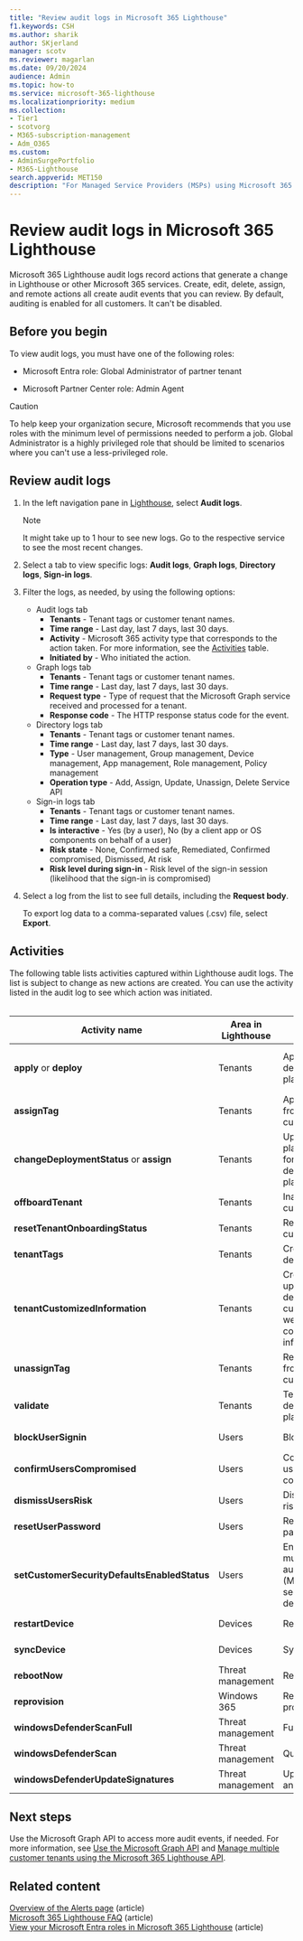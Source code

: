 ```yaml
---
title: "Review audit logs in Microsoft 365 Lighthouse"
f1.keywords: CSH
ms.author: sharik
author: SKjerland
manager: scotv
ms.reviewer: magarlan
ms.date: 09/20/2024
audience: Admin
ms.topic: how-to
ms.service: microsoft-365-lighthouse
ms.localizationpriority: medium
ms.collection:
- Tier1
- scotvorg
- M365-subscription-management
- Adm_O365
ms.custom:
- AdminSurgePortfolio
- M365-Lighthouse                         
search.appverid: MET150
description: "For Managed Service Providers (MSPs) using Microsoft 365 Lighthouse, learn how to review audit logs."
---
```


# Review audit logs in Microsoft 365 Lighthouse

Microsoft 365 Lighthouse audit logs record actions that generate a change in Lighthouse or other Microsoft 365 services. Create, edit, delete, assign, and remote actions all create audit events that you can review. By default, auditing is enabled for all customers. It can't be disabled.

## Before you begin

To view audit logs, you must have one of the following roles:

- Microsoft Entra role: Global Administrator of partner tenant

- Microsoft Partner Center role: Admin Agent
 
> [!CAUTION]
> To help keep your organization secure, Microsoft recommends that you use roles with the minimum level of permissions needed to perform a job. Global Administrator is a highly privileged role that should be limited to scenarios where you can't use a less-privileged role.

## Review audit logs

1. In the left navigation pane in <a href="https://go.microsoft.com/fwlink/p/?linkid=2168110" target="_blank">Lighthouse</a>, select **Audit logs**.

    > [!NOTE]
    > It might take up to 1 hour to see new logs. Go to the respective service to see the most recent changes.

2. Select a tab to view specific logs: **Audit logs**, **Graph logs**, **Directory logs**, **Sign-in logs**.

2. Filter the logs, as needed, by using the following options:
    - Audit logs tab
        - **Tenants** - Tenant tags or customer tenant names.
        - **Time range** - Last day, last 7 days, last 30 days.
        - **Activity** - Microsoft 365 activity type that corresponds to the action taken. For more information, see the [Activities](#activities) table.
        - **Initiated by** - Who initiated the action.
    - Graph logs tab
        - **Tenants** - Tenant tags or customer tenant names.
        - **Time range** - Last day, last 7 days, last 30 days.
        - **Request type** - Type of request that the Microsoft Graph service received and processed for a tenant.
        - **Response code** - The HTTP response status code for the event.
    - Directory logs tab
        - **Tenants** - Tenant tags or customer tenant names.
        - **Time range** - Last day, last 7 days, last 30 days.
        - **Type** - User management, Group management, Device management, App management, Role management, Policy management
        - **Operation type** - Add, Assign, Update, Unassign, Delete Service API
    - Sign-in logs tab 
        - **Tenants** - Tenant tags or customer tenant names.
        - **Time range** - Last day, last 7 days, last 30 days.
        - **Is interactive** - Yes (by a user), No (by a client app or OS components on behalf of a user)
        - **Risk state** - None, Confirmed safe, Remediated, Confirmed compromised, Dismissed, At risk
        - **Risk level during sign-in** - Risk level of the sign-in session (likelihood that the sign-in is compromised)

3. Select a log from the list to see full details, including the **Request body**.

    To export log data to a comma-separated values (.csv) file, select **Export**.

## Activities

The following table lists activities captured within Lighthouse audit logs. The list is subject to change as new actions are created. You can use the activity listed in the audit log to see which action was initiated.<br><br>

| Activity name | Area in Lighthouse | Action initiated | Service impacted |
|--|--|--|--|
| **apply** or **deploy** | Tenants | Apply a deployment plan | Microsoft Entra ID, Microsoft Intune |
| **assignTag** | Tenants | Apply a tag from a customer | Lighthouse |
| **changeDeploymentStatus** or **assign** | Tenants | Update action plan status for deployment plan | Lighthouse |
| **offboardTenant** | Tenants | Inactivate a customer | Lighthouse |
| **resetTenantOnboardingStatus** | Tenants | Reactivate a customer | Lighthouse |
| **tenantTags** | Tenants | Create or delete a tag | Lighthouse |
| **tenantCustomizedInformation** | Tenants | Create, update, or delete a customer website or contact information | Lighthouse |
| **unassignTag** | Tenants | Remove a tag from a customer | Lighthouse |
| **validate** | Tenants | Test a deployment plan | Microsoft Entra ID |
| **blockUserSignin** | Users | Block sign-in | Microsoft Entra ID |
| **confirmUsersCompromised** | Users | Confirm a user is compromised | Microsoft Entra ID |
| **dismissUsersRisk** | Users | Dismiss user risk | Microsoft Entra ID |
| **resetUserPassword** | Users | Reset password | Microsoft Entra ID |
| **setCustomerSecurityDefaultsEnabledStatus** | Users | Enable multifactor authentication (MFA) with security defaults | Microsoft Entra ID |
| **restartDevice** | Devices | Restart | Microsoft Intune |
| **syncDevice** | Devices | Sync | Microsoft Intune |
| **rebootNow** | Threat management | Reboot | Microsoft Intune |
| **reprovision** | Windows 365 | Retry provisioning | Windows 365 |
| **windowsDefenderScanFull** | Threat management | Full scan | Microsoft Intune |
| **windowsDefenderScan** | Threat management | Quick scan | Microsoft Intune |
| **windowsDefenderUpdateSignatures** | Threat management | Update antivirus | Microsoft Intune |

## Next steps

Use the Microsoft Graph API to access more audit events, if needed. For more information, see [Use the Microsoft Graph API](/graph/use-the-api) and [Manage multiple customer tenants using the Microsoft 365 Lighthouse API](/graph/managedtenants-concept-overview).

## Related content

[Overview of the Alerts page](m365-lighthouse-alerts-overview.md) (article)\
[Microsoft 365 Lighthouse FAQ](m365-lighthouse-faq.yml) (article)\
[View your Microsoft Entra roles in Microsoft 365 Lighthouse](m365-lighthouse-view-your-roles.md) (article)
